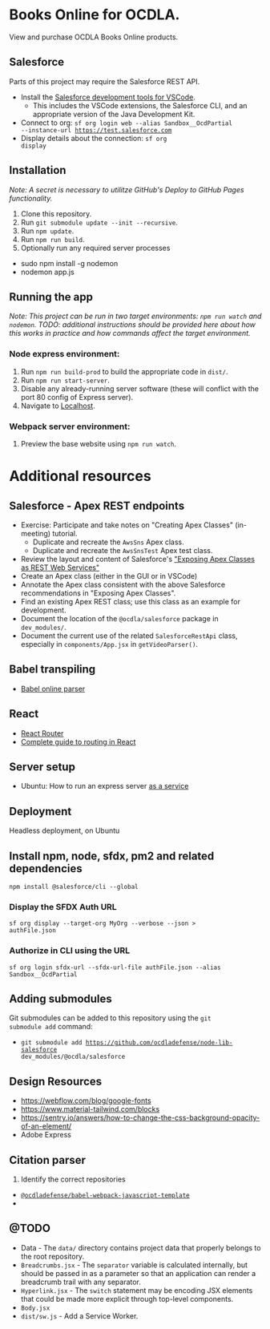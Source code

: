 

# Books Online for OCDLA.
View and purchase OCDLA Books Online products.

## Salesforce
Parts of this project may require the Salesforce REST API.
* Install the [Salesforce development tools for VSCode](https://developer.salesforce.com/docs/platform/sfvscode-extensions/guide/install).
  * This includes the VSCode extensions, the Salesforce CLI, and an appropriate version of the Java Development Kit.
* Connect to org: <code>sf org login web --alias Sandbox__OcdPartial --instance-url https://test.salesforce.com</code>
* Display details about the connection: <code>sf org display</code>


## Installation
_Note: A secret is necessary to utilitze GitHub's Deploy to GitHub Pages functionality._
1. Clone this repository.
2. Run <code>git submodule update --init --recursive</code>.
3. Run <code>npm update</code>.
4. Run <code>npm run build</code>.
5. Optionally run any required server processes
 * sudo npm install -g nodemon
 * nodemon app.js

## Running the app
_Note: This project can be run in two target environments: <code>npm run watch</code> and <code>nodemon</code>.  TODO: additional instructions should be provided here about how this works in practice and how commands affect the target environment._
### Node express environment:
1. Run <code>npm run build-prod</code> to build the appropriate code in <code>dist/</code>.
2. Run <code>npm run start-server</code>.
3. Disable any already-running server software (these will conflict with the port 80 config of Express server).
4. Navigate to [Localhost](http://localhost).

### Webpack server environment:
1. Preview the base website using <code>npm run watch</code>.

# Additional resources

## Salesforce - Apex REST endpoints
* Exercise: Participate and take notes on "Creating Apex Classes" (in-meeting) tutorial.
  * Duplicate and recreate the <code>AwsSns</code> Apex class.
  * Duplicate and recreate the <code>AwsSnsTest</code> Apex test class.
* Review the layout and content of Salesforce's ["Exposing Apex Classes as REST Web Services"](https://developer.salesforce.com/docs/atlas.en-us.apexcode.meta/apexcode/apex_rest.htm)
* Create an Apex class (either in the GUI or in VSCode)
* Annotate the Apex class consistent with the above Salesforce recommendations in "Exposing Apex Classes".
* Find an existing Apex REST class; use this class as an example for development.
* Document the location of the <code>@ocdla/salesforce</code> package in <code>dev_modules/</code>.
* Document the current use of the related <code>SalesforceRestApi</code> class, especially in <code>components/App.jsx</code> in <code>getVideoParser()</code>.


## Babel transpiling
* [Babel online parser](https://babeljs.io/repl/#?browsers=defaults)

## React
* [React Router](https://reactrouter.com/start/framework/navigating)
* [Complete guide to routing in React](https://hygraph.com/blog/routing-in-react)

## Server setup
* Ubuntu: How to run an express server [as a service](https://www.google.com/search?q=ubuntu+how+to+run+a+node+express+server+as+a+service)

## Deployment
Headless deployment, on Ubuntu
## Install npm, node, sfdx, pm2 and related dependencies
<code>npm install @salesforce/cli --global</code>

### Display the SFDX Auth URL
<code>sf org display --target-org MyOrg --verbose --json > authFile.json</code>

### Authorize in CLI using the URL
<code>sf org login sfdx-url --sfdx-url-file authFile.json --alias Sandbox__OcdPartial</code>


## Adding submodules
Git submodules can be added to this repository using the <code>git submodule add</code> command:
* <code>git submodule add https://github.com/ocdladefense/node-lib-salesforce dev_modules/@ocdla/salesforce</code>


## Design Resources
* https://webflow.com/blog/google-fonts
* https://www.material-tailwind.com/blocks
* https://sentry.io/answers/how-to-change-the-css-background-opacity-of-an-element/
* Adobe Express

## Citation parser
1. Identify the correct repositories
  * [<code>@ocdladefense/babel-webpack-javascript-template</code>](https://github.com/ocdladefense/babel-webpack-javascript-template)
  * 


## @TODO
* Data - The <code>data/</code> directory contains project data that properly belongs to the root repository.
* <code>Breadcrumbs.jsx</code> - The <code>separator</code> variable is calculated internally, but should be passed in as a parameter so that an application can render a breadcrumb trail with any separator.
* <code>Hyperlink.jsx</code> - The <code>switch</code> statement may be encoding JSX elements that could be made more explicit through top-level components.
* <code>Body.jsx</code>
* <code>dist/sw.js</code> - Add a Service Worker.
